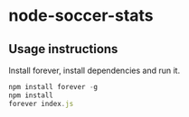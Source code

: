 node-soccer-stats
=================

Usage instructions
------------------

Install forever, install dependencies and run it.

```javascript
npm install forever -g
npm install
forever index.js
```